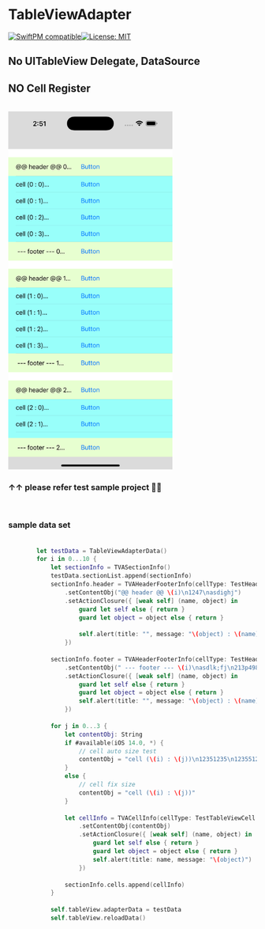 # TableViewAdapter

[![SwiftPM compatible](https://img.shields.io/badge/SwiftPM-compatible-brightgreen.svg)](https://swift.org/package-manager/)[![License: MIT](https://img.shields.io/badge/License-MIT-yellow.svg)](LICENSE)

## No UITableView Delegate, DataSource
## NO Cell Register

<br>
<img alt="timetable" src="https://github.com/pkh0225/TableViewAdapter/blob/main/ScreenShot.png" width="333">

### ↑↑ please refer test sample project 👾👾


<br>

### sample data set
```swift
            
        let testData = TableViewAdapterData()
        for i in 0...10 {
            let sectionInfo = TVASectionInfo()
            testData.sectionList.append(sectionInfo)
            sectionInfo.header = TVAHeaderFooterInfo(cellType: TestHeaderFooterView.self)
                .setContentObj("@@ header @@ \(i)\n1247\nasdighj")
                .setActionClosure({ [weak self] (name, object) in
                    guard let self else { return }
                    guard let object = object else { return }

                    self.alert(title: "", message: "\(object) : \(name)")
                })

            sectionInfo.footer = TVAHeaderFooterInfo(cellType: TestHeaderFooterView.self)
                .setContentObj(" --- footer --- \(i)\nasdlk;fj\n213p4987")
                .setActionClosure({ [weak self] (name, object) in
                    guard let self else { return }
                    guard let object = object else { return }
                    self.alert(title: "", message: "\(object) : \(name)")
                })

            for j in 0...3 {
                let contentObj: String
                if #available(iOS 14.0, *) {
                    // cell auto size test
                    contentObj = "cell (\(i) : \(j))\n12351235\n1235512345"
                }
                else {
                    // cell fix size
                    contentObj = "cell (\(i) : \(j))"
                }

                let cellInfo = TVACellInfo(cellType: TestTableViewCell.self)
                    .setContentObj(contentObj)
                    .setActionClosure({ [weak self] (name, object) in
                        guard let self else { return }
                        guard let object = object else { return }
                        self.alert(title: name, message: "\(object)")
                    })

                sectionInfo.cells.append(cellInfo)
            }

            self.tableView.adapterData = testData
            self.tableView.reloadData()
        
```
